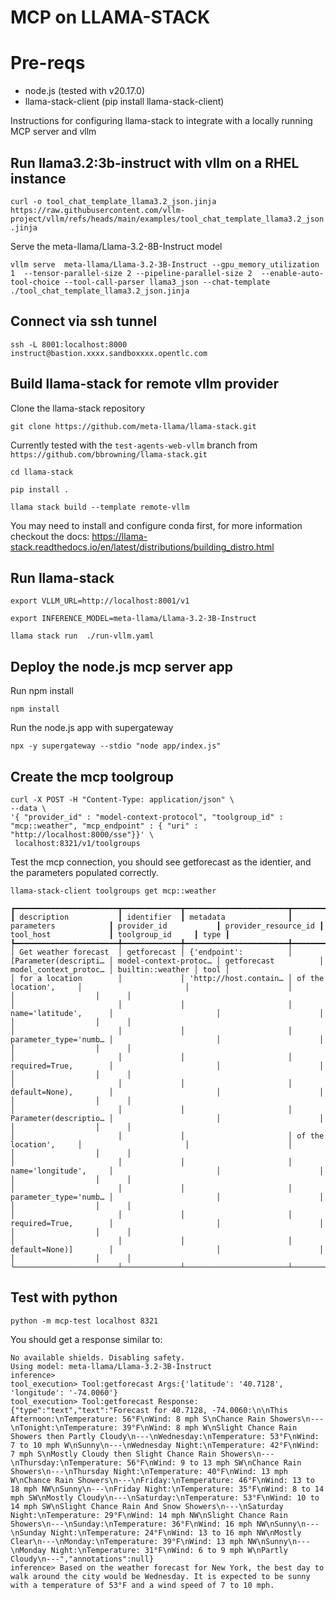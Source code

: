 # MCP on LLAMA-STACK

# Pre-reqs
* node.js (tested with v20.17.0)
* llama-stack-client  (pip install llama-stack-client)

Instructions for configuring llama-stack to integrate with a locally running MCP server and vllm

## Run llama3.2:3b-instruct with vllm on a RHEL instance 

`curl -o tool_chat_template_llama3.2_json.jinja https://raw.githubusercontent.com/vllm-project/vllm/refs/heads/main/examples/tool_chat_template_llama3.2_json.jinja`

Serve the meta-llama/Llama-3.2-8B-Instruct model

`vllm serve  meta-llama/Llama-3.2-3B-Instruct --gpu_memory_utilization 1  --tensor-parallel-size 2 --pipeline-parallel-size 2  --enable-auto-tool-choice --tool-call-parser llama3_json --chat-template ./tool_chat_template_llama3.2_json.jinja `

## Connect via ssh tunnel

`ssh -L 8001:localhost:8000 instruct@bastion.xxxx.sandboxxxx.opentlc.com`

## Build llama-stack for remote vllm provider

Clone the llama-stack repository

`git clone https://github.com/meta-llama/llama-stack.git`

Currently tested with the `test-agents-web-vllm` branch from `https://github.com/bbrowning/llama-stack.git`

`cd llama-stack`

`pip install .`

`llama stack build --template remote-vllm`

You may need to install and configure conda first, for more information checkout the docs: https://llama-stack.readthedocs.io/en/latest/distributions/building_distro.html

## Run llama-stack

`export VLLM_URL=http://localhost:8001/v1      `

`export INFERENCE_MODEL=meta-llama/Llama-3.2-3B-Instruct  `

`llama stack run  ./run-vllm.yaml`

## Deploy the node.js mcp server app

Run npm install

`npm install`

Run the node.js app with supergateway

`npx -y supergateway --stdio "node app/index.js"`


## Create the mcp toolgroup 

```
curl -X POST -H "Content-Type: application/json" \
--data \
'{ "provider_id" : "model-context-protocol", "toolgroup_id" : "mcp::weather", "mcp_endpoint" : { "uri" : "http://localhost:8000/sse"}}' \
 localhost:8321/v1/toolgroups 
 ```

Test the mcp connection, you should see getforecast as the identier, and the parameters populated correctly.

`llama-stack-client toolgroups get mcp::weather `
```
┏━━━━━━━━━━━━━━━━━━━━━━━┳━━━━━━━━━━━━━┳━━━━━━━━━━━━━━━━━━━━━━━┳━━━━━━━━━━━━━━━━━━━━━━━┳━━━━━━━━━━━━━━━━━━━━━━━┳━━━━━━━━━━━━━━━━━━━━━━┳━━━━━━━━━━━━━━━━━━━━━━━┳━━━━━━━━━━━━━━━━━━┳━━━━━━┓
┃ description           ┃ identifier  ┃ metadata              ┃ parameters            ┃ provider_id           ┃ provider_resource_id ┃ tool_host             ┃ toolgroup_id     ┃ type ┃
┡━━━━━━━━━━━━━━━━━━━━━━━╇━━━━━━━━━━━━━╇━━━━━━━━━━━━━━━━━━━━━━━╇━━━━━━━━━━━━━━━━━━━━━━━╇━━━━━━━━━━━━━━━━━━━━━━━╇━━━━━━━━━━━━━━━━━━━━━━╇━━━━━━━━━━━━━━━━━━━━━━━╇━━━━━━━━━━━━━━━━━━╇━━━━━━┩
│ Get weather forecast  │ getforecast │ {'endpoint':          │ [Parameter(descripti… │ model-context-protoc… │ getforecast          │ model_context_protoc… │ builtin::weather │ tool │
│ for a location        │             │ 'http://host.contain… │ of the location',     │                       │                      │                       │                  │      │
│                       │             │                       │ name='latitude',      │                       │                      │                       │                  │      │
│                       │             │                       │ parameter_type='numb… │                       │                      │                       │                  │      │
│                       │             │                       │ required=True,        │                       │                      │                       │                  │      │
│                       │             │                       │ default=None),        │                       │                      │                       │                  │      │
│                       │             │                       │ Parameter(descriptio… │                       │                      │                       │                  │      │
│                       │             │                       │ of the location',     │                       │                      │                       │                  │      │
│                       │             │                       │ name='longitude',     │                       │                      │                       │                  │      │
│                       │             │                       │ parameter_type='numb… │                       │                      │                       │                  │      │
│                       │             │                       │ required=True,        │                       │                      │                       │                  │      │
│                       │             │                       │ default=None)]        │                       │                      │                       │                  │      │
└───────────────────────┴─────────────┴───────────────────────┴───────────────────────┴───────────────────────┴──────────────────────┴───────────────────────┴──────────────────┴──────┘
```


## Test with python


`python -m mcp-test localhost 8321`

You should get a response similar to:

```
No available shields. Disabling safety.
Using model: meta-llama/Llama-3.2-3B-Instruct
inference> 
tool_execution> Tool:getforecast Args:{'latitude': '40.7128', 'longitude': '-74.0060'}
tool_execution> Tool:getforecast Response:{"type":"text","text":"Forecast for 40.7128, -74.0060:\n\nThis Afternoon:\nTemperature: 56°F\nWind: 8 mph S\nChance Rain Showers\n---\nTonight:\nTemperature: 39°F\nWind: 8 mph W\nSlight Chance Rain Showers then Partly Cloudy\n---\nWednesday:\nTemperature: 53°F\nWind: 7 to 10 mph W\nSunny\n---\nWednesday Night:\nTemperature: 42°F\nWind: 7 mph S\nMostly Cloudy then Slight Chance Rain Showers\n---\nThursday:\nTemperature: 56°F\nWind: 9 to 13 mph SW\nChance Rain Showers\n---\nThursday Night:\nTemperature: 40°F\nWind: 13 mph W\nChance Rain Showers\n---\nFriday:\nTemperature: 46°F\nWind: 13 to 18 mph NW\nSunny\n---\nFriday Night:\nTemperature: 35°F\nWind: 8 to 14 mph SW\nMostly Cloudy\n---\nSaturday:\nTemperature: 53°F\nWind: 10 to 14 mph SW\nSlight Chance Rain And Snow Showers\n---\nSaturday Night:\nTemperature: 29°F\nWind: 14 mph NW\nSlight Chance Rain Showers\n---\nSunday:\nTemperature: 36°F\nWind: 16 mph NW\nSunny\n---\nSunday Night:\nTemperature: 24°F\nWind: 13 to 16 mph NW\nMostly Clear\n---\nMonday:\nTemperature: 39°F\nWind: 13 mph NW\nSunny\n---\nMonday Night:\nTemperature: 31°F\nWind: 6 to 9 mph W\nPartly Cloudy\n---","annotations":null}
inference> Based on the weather forecast for New York, the best day to walk around the city would be Wednesday. It is expected to be sunny with a temperature of 53°F and a wind speed of 7 to 10 mph.
```